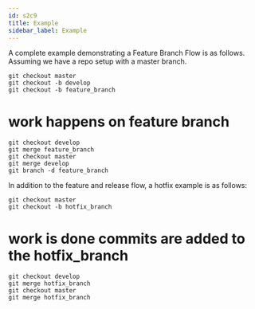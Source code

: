 ```yaml
---
id: s2c9
title: Example
sidebar_label: Example
---
```


A complete example demonstrating a Feature Branch Flow is as follows.
Assuming we have a repo setup with a master branch.

```
git checkout master
git checkout -b develop
git checkout -b feature_branch
```
# work happens on feature branch
```
git checkout develop
git merge feature_branch
git checkout master
git merge develop
git branch -d feature_branch
```
In addition to the feature and release flow, a hotfix example is as follows:

```
git checkout master
git checkout -b hotfix_branch
```
# work is done commits are added to the hotfix_branch
```
git checkout develop
git merge hotfix_branch
git checkout master
git merge hotfix_branch
```
